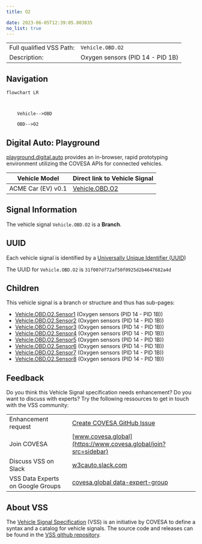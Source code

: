 ```yaml
---
title: O2

date: 2023-06-05T12:39:05.803835
no_list: true
---
```



| | |
|---|---|
| Full qualified VSS Path: | `Vehicle.OBD.O2` |
| Description: | Oxygen sensors (PID 14 - PID 1B) |

## Navigation

```mermaid
flowchart LR



    Vehicle-->OBD

    OBD-->O2

```


## Digital Auto: Playground

[playground.digital.auto](http://digital.auto) provides an in-browser, rapid prototyping environment utilizing the COVESA APIs for connected vehicles. 

| Vehicle Model | Direct link to Vehicle Signal |
|---|---|
| ACME Car (EV) v0.1 | [Vehicle.OBD.O2](https://digitalauto.netlify.app/model/STLWzk1WyqVVLbfymb4f/cvi/list/Vehicle.OBD.O2/) |


## Signal Information




The vehicle signal `Vehicle.OBD.O2` is a **Branch**.





## UUID

Each vehicle signal is identified by a [Universally Unique Identifier (UUID](https://en.wikipedia.org/wiki/Universally_unique_identifier))

The UUID for `Vehicle.OBD.O2` is `31f007df72af50f0925d2b4647682a4d`

## Children

This vehicle signal is a branch or structure and thus has sub-pages:

- [Vehicle.OBD.O2.Sensor1](sensor1/) (Oxygen sensors (PID 14 - PID 1B))
- [Vehicle.OBD.O2.Sensor2](sensor2/) (Oxygen sensors (PID 14 - PID 1B))
- [Vehicle.OBD.O2.Sensor3](sensor3/) (Oxygen sensors (PID 14 - PID 1B))
- [Vehicle.OBD.O2.Sensor4](sensor4/) (Oxygen sensors (PID 14 - PID 1B))
- [Vehicle.OBD.O2.Sensor5](sensor5/) (Oxygen sensors (PID 14 - PID 1B))
- [Vehicle.OBD.O2.Sensor6](sensor6/) (Oxygen sensors (PID 14 - PID 1B))
- [Vehicle.OBD.O2.Sensor7](sensor7/) (Oxygen sensors (PID 14 - PID 1B))
- [Vehicle.OBD.O2.Sensor8](sensor8/) (Oxygen sensors (PID 14 - PID 1B))


## Feedback

Do you think this Vehicle Signal specification needs enhancement? Do you want to discuss with experts? Try the following ressources to get in touch with the VSS community:

| | |
|---|---|
| Enhancement request | [Create COVESA GitHub Issue](https://github.com/COVESA/vehicle_signal_specification/issues/new?body=Please+describe+your+feedback&title=Signal+feedback+Vehicle.OBD.O2) |
| Join COVESA | [www.covesa.global](https://www.covesa.global/join?src=sidebar) |
| Discuss VSS on Slack | [w3cauto.slack.com](http://w3cauto.slack.com/) |
| VSS Data Experts on Google Groups | [covesa.global data-expert-group](https://groups.google.com/a/covesa.global/g/data-expert-group) |

## About VSS

The [Vehicle Signal Specification](https://covesa.github.io/vehicle_signal_specification/) (VSS)
is an initiative by COVESA to define a syntax and a catalog for vehicle signals.
The source code and releases can be found in the [VSS github repository](https://github.com/COVESA/vehicle_signal_specification).

